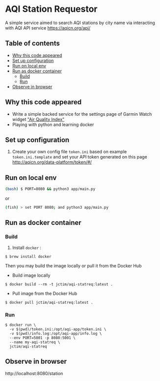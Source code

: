 # AQI Station Requestor

A simple service aimed to search AQI stations by city name via interacting with AQI API service https://aqicn.org/api/

## Table of contents

* [Why this code appeared](#why-this-code-appeared)
* [Set up configuration](#set-up-configuration)
* [Run on local env](#run-on-local-env)
* [Run as docker container](#run-as-docker-container)
    * [Build](#build)
    * [Run](#run)
* [Observe in browser](#observe-in-browser)

## Why this code appeared

* Write a simple backed service for the settings page of Garmin Watch
  widget ["Air Quality Index"](https://apps.garmin.com/en-US/apps/7bb1bc3d-0f5d-4a38-98ac-cf55d35a6e2b)
* Playing with python and learning docker

## Set up configuration

1. Create your own config file `token.ini` based on example `token.ini.template` and set your API token generated on this
   page http://aqicn.org/data-platform/token/#/

## Run on local env

```bash
(bash) $ PORT=8080 && python3 app/main.py
```

or

```bash
(fish) > set PORT 8080; and python3 app/main.py
```

## Run as docker container

### Build

1. Install `docker` :

```
$ brew install docker
```

Then you may build the image locally or pull it from the Docker Hub

- Build image locally

```
$ docker build --rm -t jctim/aqi-statreq:latest .
```

- Pull image from the Docker Hub

```
$ docker pull jctim/aqi-statreq:latest .
```

### Run

```
$ docker run \
  -v $(pwd)/token.ini:/opt/aqi-app/token.ini \ 
  -v $(pwd)/info.log:/opt/aqi-app/info.log \ 
  --env PORT=5001 -p 8080:5001 \ 
  --name my-aqi-statreq \ 
  jctim/aqi-statreq
```

## Observe in browser

http://localhost:8080/station